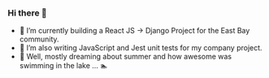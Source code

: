 ### Hi there 👋

- 🌱 I’m currently building a React JS -> Django Project for the East Bay community.
- 🌱 I’m also writing JavaScript and Jest unit tests for my company project.
- 💬 Well, mostly dreaming about summer and how awesome was swimming in the lake ... 🏊‍

<!--
**sdbeng/sdbeng** is a ✨ _special_ ✨ repository because its `README.md` (this file) appears on your GitHub profile.

Here are some ideas to get you started:

- 🔭 I’m currently working on ...
- 🌱 I’m currently learning ...
- 👯 I’m looking to collaborate on ...
- 🤔 I’m looking for help with ...
- 💬 Ask me about ...
- 📫 How to reach me: ...
- 😄 Pronouns: ...
- ⚡ Fun fact: ...
-->


